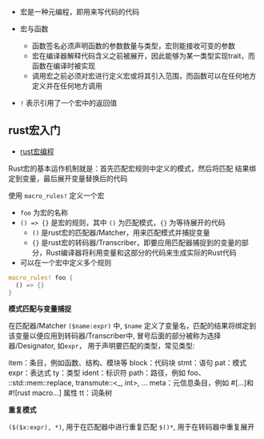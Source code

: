 - 宏是一种元编程，即用来写代码的代码
- 宏与函数
  - 函数签名必须声明函数的参数数量与类型，宏则能接收可变的参数
  - 宏在编译器解释代码含义之前被展开，因此能够为某一类型实现trait，而函数在编译时被实现
  - 调用宏之前必须对宏进行定义宏或将其引入范围，而函数可以在任何地方定义并在任何地方调用


- `!` 表示引用了一个宏中的返回值

## rust宏入门

- [rust宏编程](http://blog.hubwiz.com/2020/01/30/rust-macro/)

Rust宏的基本运作机制就是：首先匹配宏规则中定义的模式，然后将匹配 结果绑定到变量，最后展开变量替换后的代码

使用 `macro_rules!` 定义一个宏
- `foo` 为宏的名称
- `() => {}` 是宏的规则，其中 `()` 为匹配模式，`{}` 为等待展开的代码
  - `()` 是rust宏的匹配器/Matcher，用来匹配模式并捕捉变量
  - `{}` 是rust宏的转码器/Transcriber，即要应用匹配器捕捉到的变量的部分，Rust编译器将利用变量和这部分的代码来生成实际的Rust代码
- 可以在一个宏中定义多个规则

```rust
macro_rules! foo {
  () => {}
}
```

**模式匹配与变量捕捉**

在匹配器/Matcher `($name:expr)` 中, `$name` 定义了变量名，匹配的结果将绑定到该变量以便应用到转码器/Transcriber中, 冒号后面的部分被称为选择器/Designator, 如`expr`， 用于声明要匹配的类型，常见类型: 

item：条目，例如函数、结构、模块等
block：代码块
stmt：语句
pat：模式
expr：表达式
ty：类型
ident：标识符
path：路径，例如 foo、 ::std::mem::replace, transmute::<_, int>, …
meta：元信息条目，例如 #[…]和 #![rust macro…] 属性
tt：词条树

**重复模式**

`($($x:expr), *)`, 用于在匹配器中进行重复匹配
`$()*`, 用于在转码器中重复展开